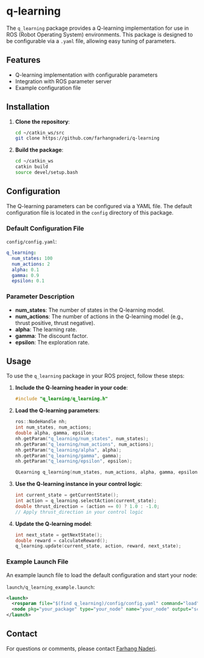 # q-learning

The `q_learning` package provides a Q-learning implementation for use in ROS (Robot Operating System) environments. This package is designed to be configurable via a `.yaml` file, allowing easy tuning of parameters.

## Features

- Q-learning implementation with configurable parameters
- Integration with ROS parameter server
- Example configuration file

## Installation

1. **Clone the repository**:

    ```bash
    cd ~/catkin_ws/src
    git clone https://github.com/farhangnaderi/q-learning
    ```

2. **Build the package**:

    ```bash
    cd ~/catkin_ws
    catkin build
    source devel/setup.bash
    ```

## Configuration

The Q-learning parameters can be configured via a YAML file. The default configuration file is located in the `config` directory of this package.

### Default Configuration File

`config/config.yaml`:

```yaml
q_learning:
  num_states: 100
  num_actions: 2
  alpha: 0.1
  gamma: 0.9
  epsilon: 0.1
```

### Parameter Description

- **num_states**: The number of states in the Q-learning model.
- **num_actions**: The number of actions in the Q-learning model (e.g., thrust positive, thrust negative).
- **alpha**: The learning rate.
- **gamma**: The discount factor.
- **epsilon**: The exploration rate.

## Usage

To use the `q_learning` package in your ROS project, follow these steps:

1. **Include the Q-learning header in your code**:

    ```cpp
    #include "q_learning/q_learning.h"
    ```

2. **Load the Q-learning parameters**:

    ```cpp
    ros::NodeHandle nh;
    int num_states, num_actions;
    double alpha, gamma, epsilon;
    nh.getParam("q_learning/num_states", num_states);
    nh.getParam("q_learning/num_actions", num_actions);
    nh.getParam("q_learning/alpha", alpha);
    nh.getParam("q_learning/gamma", gamma);
    nh.getParam("q_learning/epsilon", epsilon);

    QLearning q_learning(num_states, num_actions, alpha, gamma, epsilon);
    ```

3. **Use the Q-learning instance in your control logic**:

    ```cpp
    int current_state = getCurrentState();
    int action = q_learning.selectAction(current_state);
    double thrust_direction = (action == 0) ? 1.0 : -1.0;
    // Apply thrust_direction in your control logic
    ```

4. **Update the Q-learning model**:

    ```cpp
    int next_state = getNextState();
    double reward = calculateReward();
    q_learning.update(current_state, action, reward, next_state);
    ```

### Example Launch File

An example launch file to load the default configuration and start your node:

`launch/q_learning_example.launch`:

```xml
<launch>
  <rosparam file="$(find q_learning)/config/config.yaml" command="load"/>
  <node pkg="your_package" type="your_node" name="your_node" output="screen"/>
</launch>
```

## Contact

For questions or comments, please contact [Farhang Naderi](mailto:farhang.nba@gmail.com).